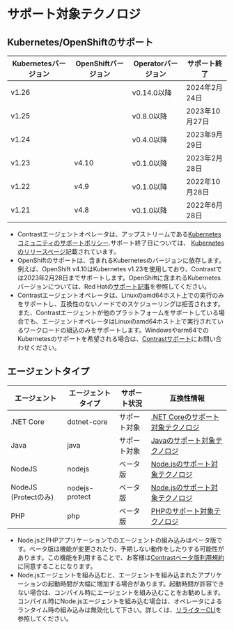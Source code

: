 ﻿# サポート対象テクノロジ

## Kubernetes/OpenShiftのサポート

| Kubernetesバージョン | OpenShiftバージョン | Operatorバージョン | サポート終了   |
|--------------------|-------------------|------------------|----------------|
| v1.26              |                   | v0.14.0以降        | 2024年2月24日 |
| v1.25              |                   | v0.8.0以降         | 2023年10月27日|
| v1.24              |                   | v0.4.0以降         | 2023年9月29日 |
| v1.23              | v4.10             | v0.1.0以降         | 2023年2月28日 |
| v1.22              | v4.9              | v0.1.0以降         | 2022年10月28日|
| v1.21              | v4.8              | v0.1.0以降         | 2022年6月28日 |

- Contrastエージェントオペレータは、アップストリームである[Kubernetesコミュニティのサポートポリシー](https://kubernetes.io/releases/patch-releases/#support-period).サポート終了日については、 [Kubernetesのリリースページ](https://kubernetes.io/releases/#release-history)記載されています。
- OpenShiftのサポートは、含まれるKubernetesのバージョンに依存します。例えば、OpenShift v4.10はKubernetes v1.23を使用しており、Contrastでは2023年2月28日までサポートします。OpenShiftに含まれるKubernetesバージョンについては、Red Hatの[サポート記事](https://access.redhat.com/solutions/4870701)を参照してください。
- Contrastエージェントオペレータは、Linuxのamd64ホスト上での実行のみをサポートし、互換性のないノードでのスケジューリングは拒否されます。また、Contrastエージェントが他のプラットフォームをサポートしている場合でも、エージェントオペレータはLinuxのamd64ホスト上で実行されているワークロードの組込のみをサポートします。Windowsやarm64でのKubernetesのサポートを希望される場合は、[Contrastサポート](https://support.contrastsecurity.com/hc/ja-jp)にお問い合わせください。

## エージェントタイプ

| エージェント                 | エージェントタイプ     | サポート状況 | 互換性情報                                                                                            |
|-----------------------|----------------|----------------|----------------------------------------------------------------------------------------------------------------|
| .NET Core             | dotnet-core    | サポート対象      | [.NET Coreのサポート対象テクノロジ](https://docs.contrastsecurity.jp/ja/-net-core-supported-technologies.html) |
| Java                  | java           | サポート対象     | [Javaのサポート対象テクノロジ](https://docs.contrastsecurity.jp/ja/java-supported-technologies.html)           |
| NodeJS                | nodejs         | ベータ版           | [Node.jsのサポート対象テクノロジ](https://docs.contrastsecurity.jp/ja/node-js-supported-technologies.html )     |
| NodeJS (Protectのみ) | nodejs-protect | ベータ版          | [Node.jsのサポート対象テクノロジ](https://docs.contrastsecurity.jp/ja/node-js-supported-technologies.html )     |
| PHP                   | php            | ベータ版           | [PHPのサポート対象テクノロジ](https://docs.contrastsecurity.jp/ja/php-supported-technologies.html)             |

- Node.jsとPHPアプリケーションでのエージェントの組み込みはベータ版です。ベータ版は機能が変更されたり、予期しない動作をしたりする可能性があります。この機能を利用することで、お客様は[Contrastベータ版利用規約](https://docs.contrastsecurity.jp/ja/beta-terms-and-conditions.html "Contrast Beta Terms and Conditions")に同意することになります。
- Node.jsエージェントを組み込むと、エージェントを組み込まれたアプリケーションの起動時間が大幅に増加する場合があります。起動時間が許容できない場合は、コンパイル時にエージェントを組み込むことをお勧めします。コンパイル時にNode.jsエージェントを組み込む場合は、オペレータによるランタイム時の組み込みは無効化して下さい。詳しくは、[リライターCLI](https://docs.contrastsecurity.jp/ja/node-js-agent-rewriter-cli.html)を参照してください。